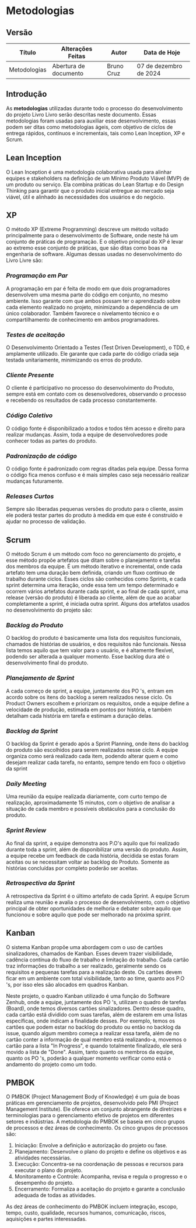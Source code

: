 # Metodologias

## Versão 

| **Título**        | **Alterações Feitas**                         | **Autor**  | **Data de Hoje**       |
|-------------------|-----------------------------------------------| -----------| ---------------        |
| Metodologias      | Abertura de documento                         | Bruno Cruz | 07 de dezembro de 2024 |

## Introdução

As **metodologias** utilizadas durante todo o processo do desenvolvimento do projeto Livro Livro serão descritas neste documento. Essas metodologias foram usadas para auxiliar esse desenvolvimento, essas podem ser ditas como metodologias ágeis, com objetivo de ciclos de entrega rápidos, contínuos e incrementais, tais como Lean Inception, XP e Scrum.

## Lean Inception

O Lean Inception é uma metodologia colaborativa usada para alinhar equipes e stakeholders na definição de um Mínimo Produto Viável (MVP) de um produto ou serviço. Ela combina práticas do Lean Startup e do Design Thinking para garantir que o produto inicial entregue ao mercado seja viável, útil e alinhado às necessidades dos usuários e do negócio.

## XP​
O método XP (Extreme Programming) descreve um método voltado principalmente para o desenvolvimento de Software, onde neste há um conjunto de práticas de programação. E o objetivo principal do XP é levar ao extremo esse conjunto de práticas, que são ditas como boas na engenharia de software. Algumas dessas usadas no desenvolvimento do Livro Livre são:

### <i>Programação em Par​</i>

A programação em par é feita de modo em que dois programadores desenvolvem uma mesma parte do código em conjunto, no mesmo ambiente. Isso garante com que ambos possam ter o aprendizado sobre cada elemento realizado no projeto, minimizando a dependência de um único colaborador. Também favorece o nivelamento técnico e o compartilhamento de conhecimento em ambos programadores.

### <i>Testes de aceitação​​</i>

O Desenvolvimento Orientado a Testes (Test Driven Development), o TDD, é amplamente utilizado. Ele garante que cada parte do código criada seja testada unitariamente, minimizando os erros do produto.

### <i>Cliente Presente​​</i>

O cliente é participativo no processo do desenvolvimento do Produto, sempre está em contato com os desenvolvedores, observando o processo e recebendo os resultados de cada processo constantemente.

### <i>Código Coletivo​​</i>

O código fonte é disponibilizado a todos e todos têm acesso e direito para realizar mudanças. Assim, toda a equipe de desenvolvedores pode conhecer todas as partes do produto.

### <i>Padronização de código​​</i>

O código fonte é padronizado com regras ditadas pela equipe. Dessa forma o código fica menos confuso e é mais simples caso seja necessário realizar mudanças futuramente.

### <i>Releases Curtos​​</i>

Sempre são liberadas pequenas versões do produto para o cliente, assim ele poderá testar partes do produto à medida em que este é construído e ajudar no processo de validação.


## Scrum

O método Scrum é um método com foco no gerenciamento do projeto, e esse método propõe artefatos que ditam sobre o planejamento e tarefas dos membros da equipe. É um método iterativo e incremental, onde cada artefato tem uma duração bem definida, criando um fluxo contínuo de trabalho durante ciclos. Esses ciclos são conhecidos como Sprints, e cada sprint determina uma iteração, onde essa tem um tempo determinado e ocorrem vários artefatos durante cada sprint, e ao final de cada sprint, uma release (versão do produto) é liberada ao cliente, além de que ao acabar completamente a sprint, é iniciada outra sprint. Alguns dos artefatos usados no desenvolvimento do projeto são:

### <i>Backlog do Produto</i>

O backlog do produto é basicamente uma lista dos requisitos funcionais, chamados de histórias de usuários, e dos requisitos não funcionais. Nessa lista temos aquilo que tem valor para o usuário, e é altamente flexível, podendo ser alterada a qualquer momento. Esse backlog dura até o desenvolvimento final do produto.

### <i>Planejamento de Sprint</i>

A cada começo de sprint, a equipe, juntamente dos PO 's, entram em acordo sobre os itens do backlog a serem realizados nesse ciclo. Os Product Owners escolhem e priorizam os requisitos, onde a equipe define a velocidade de produção, estimada em pontos por história, e também detalham cada história em tarefa e estimam a duração delas.

### <i>Backlog da Sprint</i>

O backlog da Sprint é gerado após a Sprint Planning, onde itens do backlog do produto são escolhidos para serem realizados nesse ciclo. A equipe organiza como será realizado cada item, podendo alterar quem e como desejam realizar cada tarefa, no entanto, sempre tendo em foco o objetivo da sprint

### <i>Daily Meeting</i>

Uma reunião da equipe realizada diariamente, com curto tempo de realização, aproximadamente 15 minutos, com o objetivo de analisar a situação de cada membro e possíveis obstáculos para a conclusão do produto.

### <i>Sprint Review</i>

Ao final da sprint, a equipe demonstra aos P.O's aquilo que foi realizado durante toda a sprint, além de disponibilizar uma versão do produto. Assim, a equipe recebe um feedback de cada história, decidida se estas foram aceitas ou se necessitam voltar ao backlog do Produto. Somente as histórias concluídas por completo poderão ser aceitas.

### <i>Retrospectiva da Sprint</i>

A retrospectiva da Sprint é o último artefato de cada Sprint. A equipe Scrum realiza uma reunião e avalia o processo de desenvolvimento, com o objetivo principal de obter oportunidades de melhoria e debater sobre aquilo que funcionou e sobre aquilo que pode ser melhorado na próxima sprint.

## Kanban

O sistema Kanban propõe uma abordagem com o uso de cartões sinalizadores, chamados de Kanban. Esses devem trazer visibilidade, cadência contínua do fluxo de trabalho e limitação do trabalho. Cada cartão traz informações do trabalho a ser realizado, geralmente sendo os requisitos e pequenas tarefas para a realização deste. Os cartões devem ficar em um ambiente com total visibilidade, tanto ao time, quanto aos P.O 's, por isso eles são alocados em quadros Kanban.

Neste projeto, o quadro Kanban utilizado é uma função do Software Zenhub, onde a equipe, juntamente dos PO 's, utilizam o quadro de tarefas (Board), onde temos diversos cartões sinalizadores. Dentro desse quadro, cada cartão está dividido com suas tarefas, além de estarem em uma listas específicas, onde indicam a finalidade desses. Por exemplo, temos os cartões que podem estar no backlog do produto ou então no backlog da issue, quando algum membro começa a realizar essa tarefa, além de no cartão conter a informação de qual membro está realizando-a, movemos o cartão para a lista "In Progress", e quando totalmente finalizado, ele será movido a lista de "Done". Assim, tanto quanto os membros da equipe, quanto os PO 's, poderão a qualquer momento verificar como está o andamento do projeto como um todo.

## PMBOK
O PMBOK (Project Management Body of Knowledge) é um guia de boas práticas em gerenciamento de projetos, desenvolvido pelo PMI (Project Management Institute). Ele oferece um conjunto abrangente de diretrizes e terminologias para o gerenciamento efetivo de projetos em diferentes setores e indústrias.
A metodologia do PMBOK se baseia em cinco grupos de processos e dez áreas de conhecimento. Os cinco grupos de processos são:

1. Iniciação: Envolve a definição e autorização do projeto ou fase.
2. Planejamento: Desenvolve o plano do projeto e define os objetivos e as atividades necessárias.
3. Execução: Concentra-se na coordenação de pessoas e recursos para executar o plano do projeto.
4. Monitoramento e Controle: Acompanha, revisa e regula o progresso e o desempenho do projeto.
5. Encerramento: Formaliza a aceitação do projeto e garante a conclusão adequada de todas as atividades.

As dez áreas de conhecimento do PMBOK incluem integração, escopo, tempo, custo, qualidade, recursos humanos, comunicação, riscos, aquisições e partes interessadas.